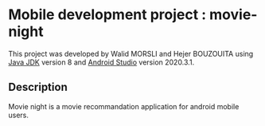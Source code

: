 # Mobile development project : movie-night

This project was developed by Walid MORSLI and Hejer BOUZOUITA using [Java JDK](https://docs.oracle.com/javase/8/docs/technotes/guides/install/install_overview.html) version 8 and [Android Studio](https://developer.android.com/studio) version 2020.3.1.

## Description

Movie night is a movie recommandation application for android mobile users.
